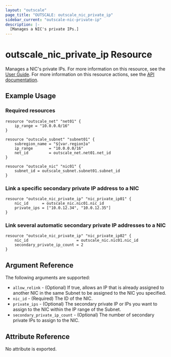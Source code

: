 ```yaml
---
layout: "outscale"
page_title: "OUTSCALE: outscale_nic_private_ip"
sidebar_current: "outscale-nic-private-ip"
description: |-
  [Manages a NIC's private IPs.]
---
```


# outscale_nic_private_ip Resource

Manages a NIC's private IPs.
For more information on this resource, see the [User Guide](https://docs.outscale.com/en/userguide/About-FNIs.html).
For more information on this resource actions, see the [API documentation](https://docs.outscale.com/api#3ds-outscale-api-nic).

## Example Usage

### Required resources

```hcl
resource "outscale_net" "net01" {
	ip_range = "10.0.0.0/16"
}

resource "outscale_subnet" "subnet01" {
	subregion_name = "${var.region}a"
	ip_range       = "10.0.0.0/16"
	net_id         = outscale_net.net01.net_id
}

resource "outscale_nic" "nic01" {
	subnet_id = outscale_subnet.subnet01.subnet_id
}
```

### Link a specific secondary private IP address to a NIC

```hcl
resource "outscale_nic_private_ip" "nic_private_ip01" {
	nic_id      = outscale_nic.nic01.nic_id
	private_ips = ["10.0.12.34", "10.0.12.35"]
}
```

### Link several automatic secondary private IP addresses to a NIC

```hcl
resource "outscale_nic_private_ip" "nic_private_ip02" {
	nic_id                     = outscale_nic.nic01.nic_id
	secondary_private_ip_count = 2
}
```

## Argument Reference

The following arguments are supported:

* `allow_relink` - (Optional) If true, allows an IP that is already assigned to another NIC in the same Subnet to be assigned to the NIC you specified.
* `nic_id` - (Required) The ID of the NIC.
* `private_ips` - (Optional) The secondary private IP or IPs you want to assign to the NIC within the IP range of the Subnet.
* `secondary_private_ip_count` - (Optional) The number of secondary private IPs to assign to the NIC.

## Attribute Reference

No attribute is exported.

